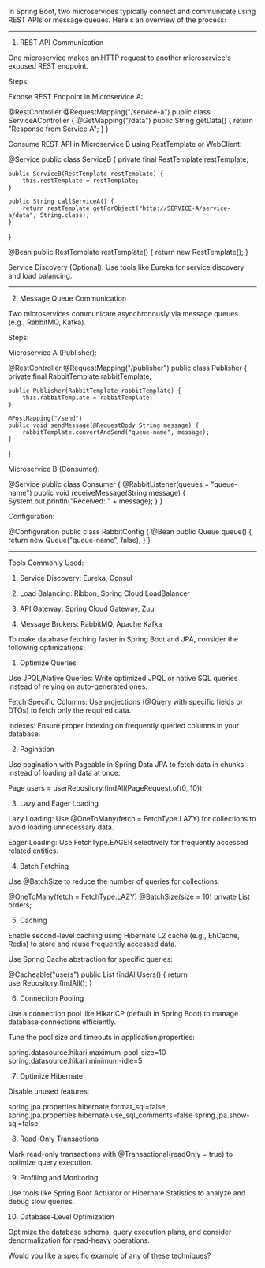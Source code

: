 In Spring Boot, two microservices typically connect and communicate using REST APIs or message queues. Here's an overview of the process:


---

1. REST API Communication

One microservice makes an HTTP request to another microservice's exposed REST endpoint.

Steps:

Expose REST Endpoint in Microservice A:

@RestController
@RequestMapping("/service-a")
public class ServiceAController {
    @GetMapping("/data")
    public String getData() {
        return "Response from Service A";
    }
}

Consume REST API in Microservice B using RestTemplate or WebClient:

@Service
public class ServiceB {
    private final RestTemplate restTemplate;

    public ServiceB(RestTemplate restTemplate) {
        this.restTemplate = restTemplate;
    }

    public String callServiceA() {
        return restTemplate.getForObject("http://SERVICE-A/service-a/data", String.class);
    }
}

@Bean
public RestTemplate restTemplate() {
    return new RestTemplate();
}

Service Discovery (Optional): Use tools like Eureka for service discovery and load balancing.



---

2. Message Queue Communication

Two microservices communicate asynchronously via message queues (e.g., RabbitMQ, Kafka).

Steps:

Microservice A (Publisher):

@RestController
@RequestMapping("/publisher")
public class Publisher {
    private final RabbitTemplate rabbitTemplate;

    public Publisher(RabbitTemplate rabbitTemplate) {
        this.rabbitTemplate = rabbitTemplate;
    }

    @PostMapping("/send")
    public void sendMessage(@RequestBody String message) {
        rabbitTemplate.convertAndSend("queue-name", message);
    }
}

Microservice B (Consumer):

@Service
public class Consumer {
    @RabbitListener(queues = "queue-name")
    public void receiveMessage(String message) {
        System.out.println("Received: " + message);
    }
}

Configuration:

@Configuration
public class RabbitConfig {
    @Bean
    public Queue queue() {
        return new Queue("queue-name", false);
    }
}



---

Tools Commonly Used:

1. Service Discovery: Eureka, Consul


2. Load Balancing: Ribbon, Spring Cloud LoadBalancer


3. API Gateway: Spring Cloud Gateway, Zuul


4. Message Brokers: RabbitMQ, Apache Kafka


To make database fetching faster in Spring Boot and JPA, consider the following optimizations:

1. Optimize Queries

Use JPQL/Native Queries: Write optimized JPQL or native SQL queries instead of relying on auto-generated ones.

Fetch Specific Columns: Use projections (@Query with specific fields or DTOs) to fetch only the required data.

Indexes: Ensure proper indexing on frequently queried columns in your database.


2. Pagination

Use pagination with Pageable in Spring Data JPA to fetch data in chunks instead of loading all data at once:

Page<User> users = userRepository.findAll(PageRequest.of(0, 10));


3. Lazy and Eager Loading

Lazy Loading: Use @OneToMany(fetch = FetchType.LAZY) for collections to avoid loading unnecessary data.

Eager Loading: Use FetchType.EAGER selectively for frequently accessed related entities.


4. Batch Fetching

Use @BatchSize to reduce the number of queries for collections:

@OneToMany(fetch = FetchType.LAZY)
@BatchSize(size = 10)
private List<Order> orders;


5. Caching

Enable second-level caching using Hibernate L2 cache (e.g., EhCache, Redis) to store and reuse frequently accessed data.

Use Spring Cache abstraction for specific queries:

@Cacheable("users")
public List<User> findAllUsers() { return userRepository.findAll(); }


6. Connection Pooling

Use a connection pool like HikariCP (default in Spring Boot) to manage database connections efficiently.

Tune the pool size and timeouts in application.properties:

spring.datasource.hikari.maximum-pool-size=10
spring.datasource.hikari.minimum-idle=5


7. Optimize Hibernate

Disable unused features:

spring.jpa.properties.hibernate.format_sql=false
spring.jpa.properties.hibernate.use_sql_comments=false
spring.jpa.show-sql=false


8. Read-Only Transactions

Mark read-only transactions with @Transactional(readOnly = true) to optimize query execution.


9. Profiling and Monitoring

Use tools like Spring Boot Actuator or Hibernate Statistics to analyze and debug slow queries.


10. Database-Level Optimization

Optimize the database schema, query execution plans, and consider denormalization for read-heavy operations.


Would you like a specific example of any of these techniques?


